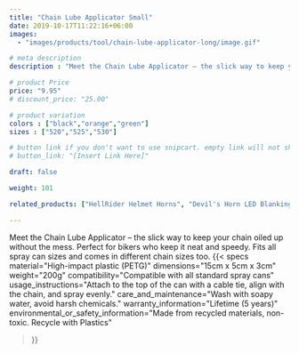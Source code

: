 ```yaml
---
title: "Chain Lube Applicator Small"
date: 2019-10-17T11:22:16+06:00
images: 
  - "images/products/tool/chain-lube-applicator-long/image.gif"

# meta description
description : "Meet the Chain Lube Applicator – the slick way to keep your chain oiled up without the mess. Perfect for bikers who keep it neat and speedy. Fits all spray can sizes and comes in different chain sizes too."

# product Price
price: "9.95"
# discount_price: "25.00"

# product variation
colors : ["black","orange","green"]
sizes : ["520","525","530"]

# button link if you don't want to use snipcart. empty link will not show button
# button_link: "[Insert Link Here]"

draft: false

weight: 101

related_products: ["HellRider Helmet Horns", "Devil's Horn LED Blanking Plates"]

---
```


Meet the Chain Lube Applicator – the slick way to keep your chain oiled up without the mess. Perfect for bikers who keep it neat and speedy. Fits all spray can sizes and comes in different chain sizes too.
{{< specs
    material="High-impact plastic (PETG)"
    dimensions="15cm x 5cm x 3cm"
    weight="200g"
    compatibility="Compatible with all standard spray cans"
    usage_instructions="Attach to the top of the can with a cable tie, align with the chain, and spray evenly."
    care_and_maintenance="Wash with soapy water, avoid harsh chemicals."
    warranty_information="Lifetime (5 years)"
    environmental_or_safety_information="Made from recycled materials, non-toxic. Recycle with Plastics"
>}}
